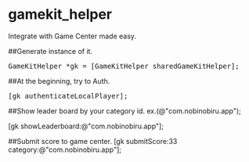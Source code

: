 gamekit_helper
==============

Integrate with Game Center made easy.




##Generate instance of it.

  <pre>GameKitHelper *gk = [GameKitHelper sharedGameKitHelper];</pre>

##At the beginning, try to Auth.


  <pre>[gk authenticateLocalPlayer];</pre>

##Show leader board by your category id. ex.(@"com.nobinobiru.app");

[gk showLeaderboard:@"com.nobinobiru.app"];

##Submit score to game center.
[gk submitScore:33 category:@"com.nobinobiru.app"];





  
